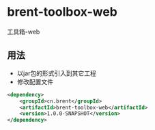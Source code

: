 # brent-toolbox-web

工具箱-web

## 用法
* 以jar包的形式引入到其它工程
* 修改配置文件

```xml
<dependency>
	<groupId>cn.brent</groupId>
	<artifactId>brent-toolbox-web</artifactId>
	<version>1.0.0-SNAPSHOT</version>
</dependency>
```
